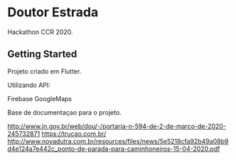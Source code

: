 # Doutor Estrada

Hackathon CCR 2020.

## Getting Started

Projeto criado em Flutter.

Utilizando API:

Firebase
GoogleMaps

Base de documentaçao para o projeto.

http://www.in.gov.br/web/dou/-/portaria-n-594-de-2-de-marco-de-2020-245732871
https://trucao.com.br/
http://www.novadutra.com.br/resources/files/news/5e5218cfa92b49a08b9d4e124a7e442c_ponto-de-parada-para-caminhoneiros-15-04-2020.pdf

